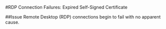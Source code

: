 #RDP Connection Failures: Expired Self-Signed Certificate

##Issue
Remote Desktop (RDP) connections begin to fail with no apparent cause.
